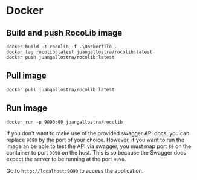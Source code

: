 # Docker

## Build and push RocoLib image

```
docker build -t rocolib -f .\Dockerfile .
docker tag rocolib:latest juangallostra/rocolib:latest
docker push juangallostra/rocolib:latest
```

## Pull image

```
docker pull juangallostra/rocolib:latest
```

## Run image

```
docker run -p 9090:80 juangallostra/rocolib
```

If you don't want to make use of the provided swagger API docs, you can replace `9090` by the port of your choice. However, if you want to run the image an be able to test the API via swagger, you must map port `80` on the container to port `9090` on the host. This is so because the Swagger docs expect the server to be running at the port `9090`.

Go to `http://localhost:9090` to access the application.